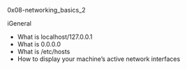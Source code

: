 0x08-networking_basics_2

iGeneral
* What is localhost/127.0.0.1
* What is 0.0.0.0
* What is /etc/hosts
* How to display your machine’s active network interfaces
